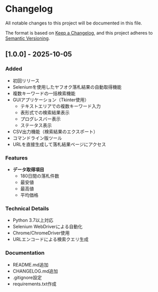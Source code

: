 # Changelog

All notable changes to this project will be documented in this file.

The format is based on [Keep a Changelog](https://keepachangelog.com/en/1.0.0/),
and this project adheres to [Semantic Versioning](https://semver.org/spec/v2.0.0.html).

## [1.0.0] - 2025-10-05

### Added
- 初回リリース
- Seleniumを使用したヤフオク落札結果の自動取得機能
- 複数キーワードの一括検索機能
- GUIアプリケーション（Tkinter使用）
  - テキストエリアでの複数キーワード入力
  - 表形式での検索結果表示
  - プログレスバー表示
  - ステータス表示
- CSV出力機能（検索結果のエクスポート）
- コマンドライン版ツール
- URLを直接生成して落札結果ページにアクセス

### Features
- **データ取得項目**
  - 180日間の落札件数
  - 最安値
  - 最高値
  - 平均価格

### Technical Details
- Python 3.7以上対応
- Selenium WebDriverによる自動化
- Chrome/ChromeDriver使用
- URLエンコードによる検索クエリ生成

### Documentation
- README.md追加
- CHANGELOG.md追加
- .gitignore設定
- requirements.txt作成
